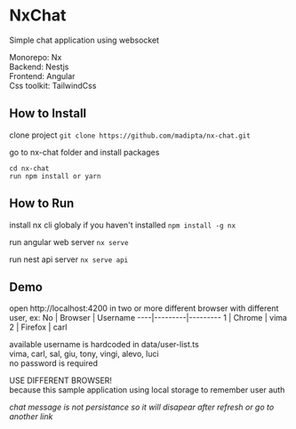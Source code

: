 # NxChat
Simple chat application using websocket  

Monorepo: Nx  
Backend: Nestjs  
Frontend: Angular  
Css toolkit: TailwindCss  


## How to Install

clone project
`git clone https://github.com/madipta/nx-chat.git`

go to nx-chat folder and install packages
```
cd nx-chat
run npm install or yarn
```


## How to Run

install nx cli globaly if you haven't installed
`npm install -g nx`

run angular web server
`nx serve`

run nest api server
`nx serve api`


## Demo

open  http://localhost:4200 in two or more different browser with different user, ex:
 No | Browser | Username
----|---------|---------
  1 | Chrome  | vima
  2 | Firefox | carl

available username is hardcoded in data/user-list.ts  
vima, carl, sal, giu, tony, vingi, alevo, luci  
no password is required  

USE DIFFERENT BROWSER!  
because this sample application using local storage  to remember user auth  

*chat message is not persistance so it will disapear after refresh or go to another link*
